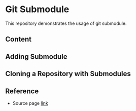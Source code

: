 # Git Submodule

This repository demonstrates the usage of git submodule.

## Content

## Adding Submodule

## Cloning a Repository with Submodules

## Reference

- Source page [link](https://www.git-scm.com/book/en/v2/Git-Tools-Submodules)
